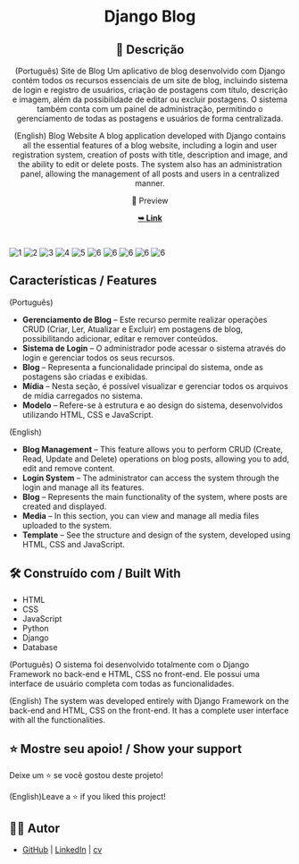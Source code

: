 <div align="center">

  <h1 align="center">Django Blog</h1>

## 📃 Descrição

(Português)
Site de Blog
Um aplicativo de blog desenvolvido com Django contém todos os recursos essenciais de um site de blog, incluindo sistema de login e registro de usuários, criação de postagens com título, descrição e imagem, além da possibilidade de editar ou excluir postagens. O sistema também conta com um painel de administração, permitindo o gerenciamento de todas as postagens e usuários de forma centralizada.

(English)
Blog Website
A blog application developed with Django contains all the essential features of a blog website, including a login and user registration system, creation of posts with title, description and image, and the ability to edit or delete posts. The system also has an administration panel, allowing the management of all posts and users in a centralized manner.

📸 Preview

  <a href="https://python-dj.onrender.com/"><strong>➥ Link </strong></a>

</div>

<br>

![1](VISUALIZAR/IMG1.png)
![2](VISUALIZAR/IMG2.png)
![3](VISUALIZAR/IMG3.png)
![4](VISUALIZAR/IMG4.png)
![5](VISUALIZAR/IMG5.png)
![6](VISUALIZAR/IMG6.png)
![6](VISUALIZAR/IMG7.png)
![6](VISUALIZAR/IMG8.png)
![6](VISUALIZAR/IMG9.png)
![6](VISUALIZAR/IMG10.png)
<br>

## Características / Features 

(Português)
- **Gerenciamento de Blog** – Este recurso permite realizar operações CRUD (Criar, Ler, Atualizar e Excluir) em postagens de blog, possibilitando adicionar, editar e remover conteúdos.
- **Sistema de Login** – O administrador pode acessar o sistema através do login e gerenciar todos os seus recursos.
- **Blog** – Representa a funcionalidade principal do sistema, onde as postagens são criadas e exibidas.
- **Mídia** – Nesta seção, é possível visualizar e gerenciar todos os arquivos de mídia carregados no sistema.
- **Modelo** – Refere-se à estrutura e ao design do sistema, desenvolvidos utilizando HTML, CSS e JavaScript.

(English)
- **Blog Management** – This feature allows you to perform CRUD (Create, Read, Update and Delete) operations on blog posts, allowing you to add, edit and remove content.
- **Login System** – The administrator can access the system through the login and manage all its features.
- **Blog** – Represents the main functionality of the system, where posts are created and displayed.
- **Media** – In this section, you can view and manage all media files uploaded to the system.
- **Template** – See the structure and design of the system, developed using HTML, CSS and JavaScript.

## 🛠 Construído com / Built With

- HTML
- CSS
- JavaScript
- Python
- Django
- Database 


(Português)
O sistema foi desenvolvido totalmente com o Django Framework no back-end e HTML, CSS no front-end. Ele possui uma interface de usuário completa com todas as funcionalidades.

(English)
The system was developed entirely with Django Framework on the back-end and HTML, CSS on the front-end. It has a complete user interface with all the functionalities.

## ⭐️ Mostre seu apoio! / Show your support 

Deixe um ⭐️ se você gostou deste projeto!

(English)Leave a ⭐️ if you liked this project!


## 👨‍💻 Autor

- [GitHub](https://github.com/brumab) | [LinkedIn](https://www.linkedin.com/in/brumab1122/) | [cv](https://brumab.github.io/cur/)




